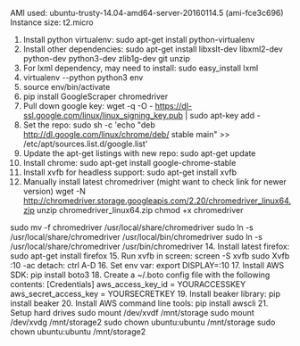 AMI used: ubuntu-trusty-14.04-amd64-server-20160114.5 (ami-fce3c696)
Instance size: t2.micro

1. Install python virtualenv: sudo apt-get install python-virtualenv
2. Install other dependencies: sudo apt-get install libxslt-dev libxml2-dev python-dev python3-dev zlib1g-dev git unzip
3. For lxml dependency, may need to install: sudo easy_install lxml
5. virtualenv --python python3 env
6. source env/bin/activate
7. pip install GoogleScraper chromedriver
8. Pull down google key: wget -q -O - https://dl-ssl.google.com/linux/linux_signing_key.pub | sudo apt-key add -
9. Set the repo: sudo sh -c 'echo "deb http://dl.google.com/linux/chrome/deb/ stable main" >> /etc/apt/sources.list.d/google.list'
10. Update the apt-get listings with new repo: sudo apt-get update
11. Install chrome: sudo apt-get install google-chrome-stable
12. Install xvfb for headless support: sudo apt-get install xvfb
13. Manually install latest chromedriver (might want to check link for newer version)
wget -N http://chromedriver.storage.googleapis.com/2.20/chromedriver_linux64.zip
unzip chromedriver_linux64.zip
chmod +x chromedriver

sudo mv -f chromedriver /usr/local/share/chromedriver
sudo ln -s /usr/local/share/chromedriver /usr/local/bin/chromedriver
sudo ln -s /usr/local/share/chromedriver /usr/bin/chromedriver
14. Install latest firefox: sudo apt-get install firefox
15. Run xvfb in screen: 
screen -S xvfb
sudo Xvfb :10 -ac
detach: ctrl A-D
16. Set env var: export DISPLAY=:10
17. Install AWS SDK: pip install boto3
18. Create a ~/.boto config file with the following contents:
[Credentials]
aws_access_key_id = YOURACCESSKEY
aws_secret_access_key = YOURSECRETKEY
19. Install beaker library: pip install beaker
20. Install AWS command line tools: pip install awscli
21. Setup hard drives 
sudo mount /dev/xvdf /mnt/storage
sudo mount /dev/xvdg /mnt/storage2
sudo chown ubuntu:ubuntu /mnt/storage
sudo chown ubuntu:ubuntu /mnt/storage2


